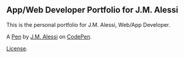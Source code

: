 App/Web Developer Portfolio for J.M. Alessi
-------------------------------------------
This is the personal portfolio for J.M. Alessi, Web/App Developer.

A [Pen](https://codepen.io/JMAlessi/pen/rRZMXb) by [J.M. Alessi](https://codepen.io/JMAlessi) on [CodePen](https://codepen.io).

[License](https://codepen.io/JMAlessi/pen/rRZMXb/license).
